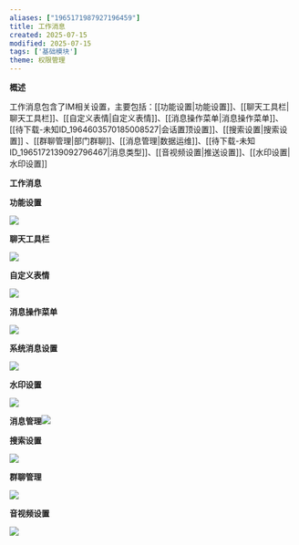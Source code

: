 ```yaml
---
aliases: ["1965171987927196459"]
title: 工作消息
created: 2025-07-15
modified: 2025-07-15
tags: ['基础模块']
theme: 权限管理
---
```


**概述**

工作消息包含了IM相关设置，主要包括：[[功能设置|功能设置]]、[[聊天工具栏|聊天工具栏]]、[[自定义表情|自定义表情]]、[[消息操作菜单|消息操作菜单]]、[[待下载-未知ID_1964603570185008527|会话置顶设置]]、[[搜索设置|搜索设置]] 、[[群聊管理|部门群聊]]、[[消息管理|数据运维]]、[[待下载-未知ID_1965172139092796467|消息类型]]、[[音视频设置|推送设置]]、[[水印设置|水印设置]]

**工作消息**

**功能设置**

**![](58477c271e1b83c547c6674f338eeee1.jpg)**

**聊天工具栏**

**![](3559d0d17ef0cd261f984bb36e560f6a.jpg)**

**自定义表情**

**![](3b19641428f0d72f36d4ee462e85b5f6.jpg)**

**消息操作菜单**

**![](9d54563e8fbaa6a9ab95156c8dddb26a.jpg)**

**系统消息设置**

**![](cbbc8735f171742a866cd89d5b0093b0.jpg)**

**水印设置**

**![](148384ad26d5169f0b2bfef24a39f84f.jpg)**

**消息管理![](9a2f420002f492c412c1291e5488f6a8.jpg)**

**搜索设置**

**![](2c431c83abcb9d1612f621e291524606.jpg)**

**群聊管理**

**![](797086513d15a48616f64991840c674e.jpg)**

**音视频设置**

**![](0d70cd523a8e2ed1d851517b6d4212cd.jpg)**